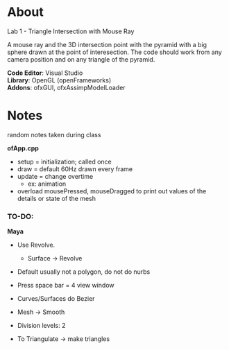 # About
Lab 1 - Triangle Intersection with Mouse Ray

A mouse ray and the 3D intersection point with the pyramid with a big sphere drawn at the point of interesection. The code should work from any camera position and on any triangle of the pyramid.

**Code Editor**: Visual Studio<br>
**Library**: OpenGL (openFrameworks)<br>
**Addons**: ofxGUI, ofxAssimpModelLoader

# Notes<br>
random notes taken during class

**ofApp.cpp**<br>
* setup = initialization; called once
* draw = default 60Hz drawn every frame
* update = change overtime
  * ex: animation
* overload mousePressed, mouseDragged to print out values of the details or state of the mesh

### TO-DO:<br>
**Maya**<br>
* Use Revolve.
  * Surface -> Revolve
* Default usually not a polygon, do not do nurbs
* Press space bar = 4 view window
* Curves/Surfaces do Bezier

* Mesh -> Smooth
* Division levels: 2
* To Triangulate -> make triangles
